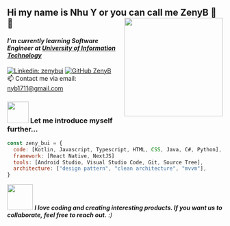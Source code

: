 <h2>  Hi my name is Nhu Y or you can call me ZenyB 👋
<img align='right' src="https://encrypted-tbn0.gstatic.com/images?q=tbn:ANd9GcRis0wpxYPB9zNFqLAaWYAqvtnT1svEuhVMxUsxFWKoEg&s" width="230">
🌼 <h4><em>I’m currently learning Software Engineer at <a href="https://www.uit.edu.vn/">University of Information Technology</a>
</em></h4>

[![Linkedin: zenybui](https://img.shields.io/badge/-zenybui-blue?style=flat-square&logo=Linkedin&logoColor=white&link=https://www.linkedin.com/in/zenybui/)](https://www.linkedin.com/in/zenybui/)
[![GitHub ZenyB](https://img.shields.io/github/followers/ZenyB?label=follow&style=social)](https://github.com/ZenyB)
<br/>
📫 Contact me via email: nyb1711@gmail.com

### <img src="https://w7.pngwing.com/pngs/492/922/png-transparent-jedi-avatar-user-profile-user-account-royaltyfree.png" width="50">   Let me introduce myself further...

```javascript
const zeny_bui = {
  code: [Kotlin, Javascript, Typescript, HTML, CSS, Java, C#, Python],
  framework: [React Native, NextJS]
  tools: [Android Studio, Visual Studio Code, Git, Source Tree],
  architecture: ["design pattern", "clean architecture", "mvvm"],
}
```

<img src="![image](https://github.com/ZenyB/ZenyB/assets/106144398/7e072d21-8308-43b4-88dd-f5707f7ea177)
" width="60"> <em><b>I love coding and creating interesting products. If you want us to collaborate, feel free to reach out.</b> :)</em>

<!--
**ZenyB/ZenyB** is a ✨ _special_ ✨ repository because its `README.md` (this file) appears on your GitHub profile.

Here are some ideas to get you started:

- 🔭 I’m currently working on ...
- 🌱 I’m currently learning ...
- 👯 I’m looking to collaborate on ...
- 🤔 I’m looking for help with ...
- 💬 Ask me about ...
- 📫 How to reach me: ...
- 😄 Pronouns: ...
- ⚡ Fun fact: ...
-->
